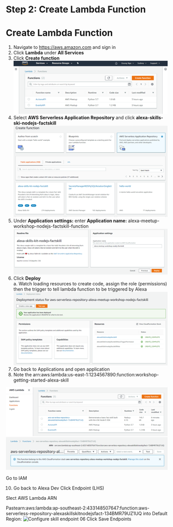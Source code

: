 # Step 2: Create Lambda Function


# Create Lambda Function
1.	Navigate to https://aws.amazon.com and sign in
2.	Click <b>Lambda</b> under <b>All Services</b>
3.	Click <b>Create function</b>
![Create function 01](https://github.com/h0psing/melb-amazon-alexa-meetup/blob/master/images/Create-function-01.png)
4.	Select <b>AWS Serverless Application Repository</b> and click 
<b>alexa-skills-ski-nodejs-factskill</b> <br />
![Create function 02](https://github.com/h0psing/melb-amazon-alexa-meetup/blob/master/images/Create-function-02.png)
5.	Under <b>Application settings:</b> enter <b>Application name:</b> alexa-meetup-workshop-nodejs-factskill-function
![Create function 03](https://github.com/h0psing/melb-amazon-alexa-meetup/blob/master/images/Create-function-03.png)
6.	Click <b>Deploy</b>
<br />  a.	Watch loading resources to create code, assign the role (permissions) then the trigger to tell lambda function to be triggered by Alexa
![Create function 04](https://github.com/h0psing/melb-amazon-alexa-meetup/blob/master/images/Create-function-04.png)
7.	Go back to Applications and open application
8.	Note the arn:aws:lambda:us-east-1:1234567890:function:workshop-getting-started-alexa-skill

![Create function 05](https://github.com/h0psing/melb-amazon-alexa-meetup/blob/master/images/Create-function-05.png)
![Create function 06](https://github.com/h0psing/melb-amazon-alexa-meetup/blob/master/images/Create-function-06.png)



Go to IAM

10. Go back to Alexa Dev
Click Endpoint (LHS)

Slect AWS Lambda ARN

Pastearn:aws:lambda:ap-southeast-2:433148507647:function:aws-serverless-repository-alexaskillskitnodejsfact-134BMR79UZ1UQ
into Default Region:
![Configure skill endpoint 06](https://github.com/h0psing/melb-amazon-alexa-meetup/blob/master/images/Configure-skill-endpoint-01.png)
Click Save Endpoints

